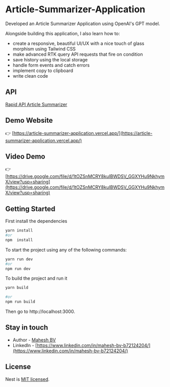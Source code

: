 # Article-Summarizer-Application


Developed an Article Summarizer Application using OpenAI's GPT model.

Alongside building this application, I also learn how to:

- create a responsive, beautiful UI/UX with a nice touch of glass morphism using Tailwind CSS
- make advanced RTK query API requests that fire on condition
- save history using the local storage
- handle form events and catch errors
- implement copy to clipboard
- write clean code

## API
[Rapid API Article Summarizer](https://rapidapi.com/restyler/api/article-extractor-and-summarizer?utm_source=youtube.com%2FJavaScriptMastery&utm_medium=referral&utm_campaign=DevRel)
## Demo Website
:point_right: [https://article-summarizer-application.vercel.app/](https://article-summarizer-application.vercel.app/)

## Video Demo
:point_right:  [https://drive.google.com/file/d/1tOZSnMCRY8kuIBWDSV_GGXYHu9NkhymX/view?usp=sharing](https://drive.google.com/file/d/1tOZSnMCRY8kuIBWDSV_GGXYHu9NkhymX/view?usp=sharing)

## Getting Started
First install the dependencies

```bash
yarn install
#or
npm  install
```

To start the project  using any of the following commands:

```bash
yarn run dev
#or
npm run dev
```

To build the project and run it

```bash
yarn build

#or
npm run build

```

Then go to http://localhost:3000.

## Stay in touch

- Author - [Mahesh BV](maheshbv7090@gmail.com)
- LinkedIn - [https://www.linkedin.com/in/mahesh-bv-b72124204/](https://www.linkedin.com/in/mahesh-bv-b72124204/)


## License

Nest is [MIT licensed](LICENSE).
